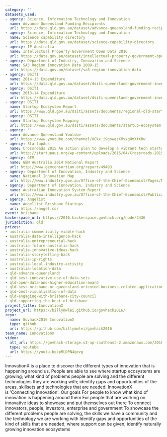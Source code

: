 ```yaml
---
category: ''
datasets_used:
- agency: Science, Information Technology and Innovation
  name: Advance Queensland Funding Recipients
  url: https://data.qld.gov.au/dataset/advance-queensland-funding-recipients
- agency: Science, Information Technology and Innovation
  name: Science capability directory
  url: https://data.qld.gov.au/dataset/science-capability-directory
- agency: IP Australia
  name: Intellectual Property Government Open Data 2016
  url: https://data.gov.au/dataset/intellectual-property-government-open-data-2016
- agency: Department of Industry, Innovation and Science
  name: SA3 Region Innovation Data 2009-15
  url: https://data.gov.au/dataset/sa3-region-innovation-data
- agency: DSITI
  name: 2014-15 Expenditure
  url: https://data.qld.gov.au/dataset/dsiti-queensland-government-investment-portal-qgip/resource/35a8fb24-1f14-439c-a26c-a0edb7766ae8
- agency: DSITI
  name: 2013–14 Expenditure
  url: https://data.qld.gov.au/dataset/dsiti-queensland-government-investment-portal-qgip/resource/9ab188e0-f721-4cd3-b9e6-53b316f866aa
- agency: DSITI
  name: Startup Ecosystem Report
  url: https://www.qld.gov.au/dsiti/assets/documents/regional-qld-startup-ecosystem-report.pdf
- agency: DSITI
  name: Startup Ecosystem Mapping
  url: https://www.qld.gov.au/dsiti/assets/documents/startup-ecosystem-mapping-report.pdf
- agency: ''
  name: Advance Queensland Youtube
  url: https://www.youtube.com/channel/UCkx_i9gowesXMvxgUmXtXRw
- agency: StartupAus
  name: Crossroads 2015 An action plan to develop a vibrant tech startup ecosystem in Australia
  url: http://startupaus.org/wp-content/uploads/2015/04/Crossroads-2015.pdf
- agency: GEM
  name: GEM Australia 2014 National Report
  url: http://www.gemconsortium.org/report/49493
- agency: Department of Innovation, Industry and Science
  name: National Innovation Map
  url: http://www.industry.gov.au/Office-of-the-Chief-Economist/Pages/National-Innovation-Map.html
- agency: Department of Innovation, Industry and Science
  name: Australian Innovation System Report
  url: http://www.industry.gov.au/Office-of-the-Chief-Economist/Publications/Pages/Australian-Innovation-System.aspx
- agency: Angelist
  name: Angellist Brisbane Startups
  url: https://angel.co/
event: brisbane
hackerspace_url: https://2016.hackerspace.govhack.org/node/2436
jurisdiction: qld
prizes:
- australia-commerically-viable-hack
- australia-data-intelligence-hack
- australia-entrepreneurial-hack
- australia-future-australia-hack
- australia-innovative-ideas-hack
- australia-storytelling-hack
- australia-ip-rights
- australia-local-industry-activity
- australia-location-data
- qld-advance-queensland!
- qld-best-innovative-use-of-data-sets
- qld-open-data-and-higher-education-award
- qld-best-brisbane-or-queensland-oriented-business-related-application
- qld-best-visualisation-of-data
- qld-engaging-with-brisbane-city-council
- qld-supporting-the-best-of-brisbane
project_title: InnovationX
project_url: https://billymwlei.github.io/govhack2016/
repo:
  name: Govhack2016 InnovationX
  type: github
  url: https://github.com/billymwlei/govhack2016
team_name: InnovationX
video:
  alt_url: https://govhack-storage.s3-ap-southeast-2.amazonaws.com/2016/InnovationX-Govhack-2016-Submission.mp4
  type: youtube
  url: https://youtu.be/pMLDPN4qevg
---
```


InnovationX is a place to discover the different types of innovation that is happening around us. People are able to see where startup ecosystems are growing; what kind of problems people are solving and the different technologies they are working with; identify gaps and opportunities of the areas, skillsets and technologies that are needed.
InnovationX is 'Connecting Innovation'.
Our goals
For people to know what kind of innovation is happening around them
For people that are working on innovative ideas to showcase and put themselves out there
To connect innovators, people, investors, enterprise and government
To showcase the different problems people are solving, the skills we have a community and the technology we are working with
Identify gaps and opportunities of the kind of skills that are needed; where support can be given; identify naturally growing innovation ecosystems